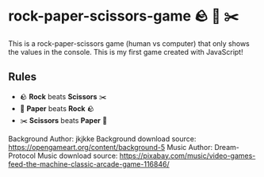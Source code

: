 # rock-paper-scissors-game :rock: :page_facing_up: :scissors:

This is a rock-paper-scissors game (human vs computer) that only shows the values in the console. This is my first game created with JavaScript! 

## **Rules**

* :rock: **Rock** beats **Scissors** :scissors:
* :page_facing_up: **Paper** beats **Rock** :rock:
* :scissors: **Scissors** beats **Paper** :page_facing_up:

Background Author: jkjkke 
Background download source: https://opengameart.org/content/background-5 
Music Author: Dream-Protocol 
Music download source: https://pixabay.com/music/video-games-feed-the-machine-classic-arcade-game-116846/ 
